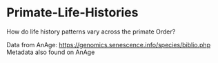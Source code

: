 # Primate-Life-Histories

How do life history patterns vary across the primate Order?

Data from AnAge: https://genomics.senescence.info/species/biblio.php
Metadata also found on AnAge
